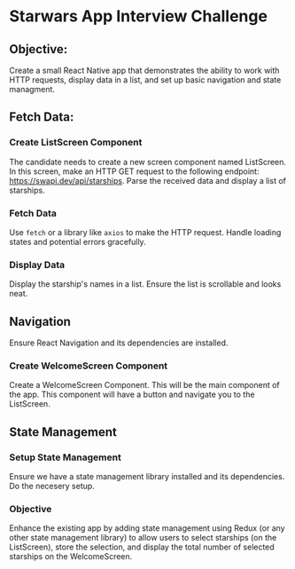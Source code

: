 # Starwars App Interview Challenge

## Objective:

Create a small React Native app that demonstrates the ability to work with HTTP requests, display data in a list, and set up basic navigation and state managment.

## Fetch Data:

### Create ListScreen Component

The candidate needs to create a new screen component named ListScreen.
In this screen, make an HTTP GET request to the following endpoint: https://swapi.dev/api/starships.
Parse the received data and display a list of starships.

### Fetch Data

Use `fetch` or a library like `axios` to make the HTTP request.
Handle loading states and potential errors gracefully.

### Display Data

Display the starship's names in a list.
Ensure the list is scrollable and looks neat.

## Navigation

Ensure React Navigation and its dependencies are installed.

### Create WelcomeScreen Component

Create a WelcomeScreen Component. This will be the main component of the app. This component will have a button and navigate you to the ListScreen.

## State Management

### Setup State Management 

Ensure we have a state management library installed and its dependencies. Do the necesery setup.

### Objective

Enhance the existing app by adding state management using Redux (or any other state management library) to allow users to select starships (on the ListScreen), store the selection, and display the total number of selected starships on the WelcomeScreen.
